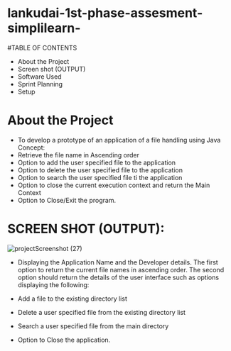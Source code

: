 # lankudai-1st-phase-assesment-simplilearn-

#TABLE OF CONTENTS
- About the Project
- Screen shot (OUTPUT)
- Software Used
- Sprint Planning
- Setup

# About the Project
- To develop a prototype of an application of a file handling using Java Concept:
- Retrieve the file name in Ascending order
- Option to add the user specified file to the application
- Option to delete the user specified file to the application
- Option to search the user specified file ti the application
- Option to close the current execution context and return the Main Context
- Option to Close/Exit the program.

# SCREEN SHOT (OUTPUT):

![projectScreenshot (27)](https://user-images.githubusercontent.com/110302992/182826211-43556ec4-facb-4749-9aa0-270f041361b4.png)
- Displaying the Application Name and the Developer details.
The first option to return the current file names in ascending order.
The second option should return the details of the user interface such as options displaying the following:

- Add a file to the existing directory list
- Delete a user specified file from the existing directory list
- Search a user specified file from the main directory
- Option to Close the application.
